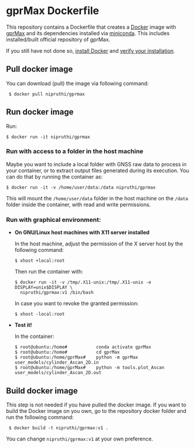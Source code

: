 # gprMax Dockerfile

This repository contains a Dockerfile that creates a [Docker](https://www.docker.com/) image with [gprMax](http://www.gprmax.com/index.shtml) and its dependencies installed via [miniconda](https://docs.conda.io/en/latest/miniconda.html). This includes installed/built official repository of gprMax.

If you still have not done so, [install Docker](https://docs.docker.com/engine/getstarted/step_one/) and [verify your installation](https://docs.docker.com/engine/getstarted/step_three/).

Pull docker image
-----------

You can download (pull) the image via following command:

     $ docker pull nipruthi/gprmax


Run docker image
-----------

Run:

    $ docker run -it nipruthi/gprmax


### Run with access to a folder in the host machine

Maybe you want to include a local folder with GNSS raw data to process in your container, or to extract output files generated during its execution. You can do that by running the container as:

    $ docker run -it -v /home/user/data:/data nipruthi/gprmax

This will mount the `/home/user/data` folder in the host machine on the `/data` folder inside the container, with read and write permissions.


### Run with graphical environment:

 * **On GNU/Linux host machines with X11 server installed**

   In the host machine, adjust the permission of the X server host by the following command:

       $ xhost +local:root

   Then run the container with:

       $ docker run -it -v /tmp/.X11-unix:/tmp/.X11-unix -e DISPLAY=unix$DISPLAY \
         nipruthi/gprmax:v1 /bin/bash

   In case you want to revoke the granted permission:

       $ xhost -local:root

 * **Test it!**

   In the container:
   
       
       $ root@ubuntu:/home#           conda activate gprMax
       $ root@ubuntu:/home#           cd gprMax
       $ root@ubuntu:/home/gprMax#    python -m gprMax user_models/cylinder_Ascan_2D.in
       $ root@ubuntu:/home/gprMax#    python -m tools.plot_Ascan user_models/cylinder_Ascan_2D.out
       



Build docker image
-----------

This step is not needed if you have pulled the docker image. If you want to build the Docker image on you own, go to the repository docker folder and run the following command:

     $ docker build -t nipruthi/gprmax:v1 .

You can change `nipruthi/gprmax:v1` at your own preference.
